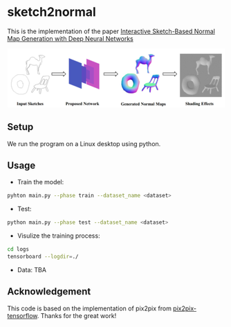 # sketch2normal

This is the implementation of the paper [Interactive Sketch-Based Normal Map Generation with Deep Neural Networks](http://sweb.cityu.edu.hk/hongbofu/doc/sketch2normal_i3D2018.pdf)

<img src="./teaser.PNG" width="700px"/>

## Setup

We run the program on a Linux desktop using python.

## Usage

- Train the model:
```bash
pyhton main.py --phase train --dataset_name <dataset>
```

- Test:
```bash
python main.py --phase test --dataset_name <dataset>
```

- Visulize the training process:
```bash
cd logs
tensorboard --logdir=./
```

- Data: TBA

## Acknowledgement
This code is based on the implementation of pix2pix from [pix2pix-tensorflow](https://github.com/yenchenlin/pix2pix-tensorflow). Thanks for the great work!